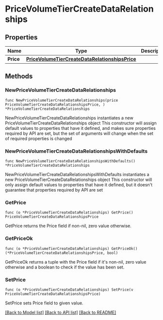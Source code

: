# PriceVolumeTierCreateDataRelationships

## Properties

Name | Type | Description | Notes
------------ | ------------- | ------------- | -------------
**Price** | [**PriceVolumeTierCreateDataRelationshipsPrice**](PriceVolumeTierCreateDataRelationshipsPrice.md) |  | 

## Methods

### NewPriceVolumeTierCreateDataRelationships

`func NewPriceVolumeTierCreateDataRelationships(price PriceVolumeTierCreateDataRelationshipsPrice, ) *PriceVolumeTierCreateDataRelationships`

NewPriceVolumeTierCreateDataRelationships instantiates a new PriceVolumeTierCreateDataRelationships object
This constructor will assign default values to properties that have it defined,
and makes sure properties required by API are set, but the set of arguments
will change when the set of required properties is changed

### NewPriceVolumeTierCreateDataRelationshipsWithDefaults

`func NewPriceVolumeTierCreateDataRelationshipsWithDefaults() *PriceVolumeTierCreateDataRelationships`

NewPriceVolumeTierCreateDataRelationshipsWithDefaults instantiates a new PriceVolumeTierCreateDataRelationships object
This constructor will only assign default values to properties that have it defined,
but it doesn't guarantee that properties required by API are set

### GetPrice

`func (o *PriceVolumeTierCreateDataRelationships) GetPrice() PriceVolumeTierCreateDataRelationshipsPrice`

GetPrice returns the Price field if non-nil, zero value otherwise.

### GetPriceOk

`func (o *PriceVolumeTierCreateDataRelationships) GetPriceOk() (*PriceVolumeTierCreateDataRelationshipsPrice, bool)`

GetPriceOk returns a tuple with the Price field if it's non-nil, zero value otherwise
and a boolean to check if the value has been set.

### SetPrice

`func (o *PriceVolumeTierCreateDataRelationships) SetPrice(v PriceVolumeTierCreateDataRelationshipsPrice)`

SetPrice sets Price field to given value.



[[Back to Model list]](../README.md#documentation-for-models) [[Back to API list]](../README.md#documentation-for-api-endpoints) [[Back to README]](../README.md)



